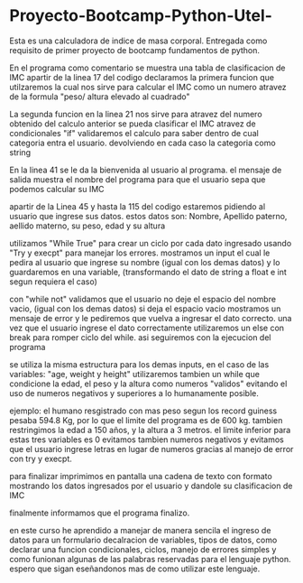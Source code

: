 # Proyecto-Bootcamp-Python-Utel-

Esta es una calculadora de indice de masa corporal.
Entregada como requisito de primer proyecto de bootcamp fundamentos de python.

En el programa como comentario se muestra una tabla de clasificacion de IMC
apartir de la linea 17 del codigo declaramos la primera funcion que utilzaremos
la cual nos sirve para calcular el IMC como un numero
atravez de la formula "peso/ altura elevado al cuadrado"

La segunda funcion en la linea 21 nos sirve para atravez del numero obtenido
del calculo anterior se pueda clasificar el IMC 
atravez de condicionales "if" validaremos el calculo para saber dentro de cual categoria 
entra el usuario. devolviendo en cada caso la categoria como string

En la linea 41 se le da la bienvenida al usuario al programa. el mensaje de salida
muestra el nombre del programa para que el usuario sepa que podemos calcular su IMC

apartir de la Linea 45 y hasta la 115 del codigo estaremos pidiendo al usuario que
ingrese sus datos.
estos datos son:
Nombre, Apellido paterno, aellido materno, su peso, edad y su altura

utilizamos "While True" para crear un ciclo por cada dato ingresado
usando "Try y execpt" para manejar los errores. 
mostramos un input el cual le pedira al usuario que ingrese su nombre 
(igual con los demas datos) y lo guardaremos en una variable, 
(transformando el dato de string a float e int segun requiera el caso)

con "while not" validamos que el usuario no deje el espacio del nombre vacio,
(igual con los demas datos)
si deja el espacio vacio mostramos un mensaje de error y le pediremos que vuelva a
ingresar el dato correcto. una vez que el usuario ingrese el dato correctamente
utilizaremos un else con break para romper ciclo del while. asi seguiremos con la
ejecucion del programa

se utiliza la misma estructura para los demas inputs, en el caso de las variables:
"age, weight y height" utilizaremos tambien un while que condicione la edad, 
el peso y la altura como numeros "validos" evitando el uso de numeros negativos 
y superiores a lo humanamente posible.

ejemplo: el humano resgistrado con mas peso segun los record guiness pesaba
594.8 Kg, por lo que el limite del programa es de 600 kg. 
tambien restringimos la edad a 150 años, 
y la altura a 3 metros.
el limite inferior para estas tres variables es 0
evitamos tambien numeros negativos y evitamos que el usuario ingrese letras en lugar
de numeros gracias al manejo de error con try y execpt.

para finalizar imprimimos en pantalla una cadena de texto con formato
mostrando los datos ingresados por el usuario y dandole su clasificacion de IMC

finalmente informamos que el programa finalizo.

en este curso he aprendido a manejar de manera sencila el ingreso de datos para un formulario
decalracion de variables, tipos de datos, como declarar una funcion
condicionales, ciclos, manejo de errores simples
y como funionan algunas de las palabras reservadas para el lenguaje python.
espero que sigan eseñandonos mas de como utilizar este lenguaje.
